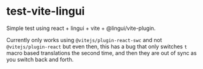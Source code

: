 # test-vite-lingui

Simple test using react + lingui + vite + @lingui/vite-plugin.

Currently only works using `@vitejs/plugin-react-swc` and not `@vitejs/plugin-react` but even then, this has a bug that only switches `t` macro based translations the second time, and then they are out of sync as you switch back and forth.
